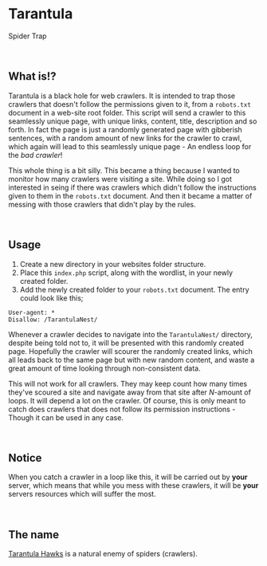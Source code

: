 # Tarantula
Spider Trap

&nbsp;

## What is!?
Tarantula is a black hole for web crawlers. It is intended to trap those crawlers that doesn't follow the permissions given to it, from a `robots.txt` document in a web-site root folder. This script will send a crawler to this seamlessly unique page, with unique links, content, title, description and so forth. In fact the page is just a randomly generated page with gibberish sentences, with a random amount of new links for the crawler to crawl, which again will lead to this seamlessly unique page - An endless loop for the _bad crawler_!

This whole thing is a bit silly. This became a thing because I wanted to monitor how many crawlers were visiting a site. While doing so I got interested in seing if there was crawlers which didn't follow the instructions given to them in the `robots.txt` document. And then it became a matter of messing with those crawlers that didn't play by the rules.

&nbsp;

## Usage
1. Create a new directory in your websites folder structure.
1. Place this `index.php` script, along with the wordlist, in your newly created folder.
1. Add the newly created folder to your `robots.txt` document. The entry could look like this;
```
User-agent: *
Disallow: /TarantulaNest/
```

Whenever a crawler decides to navigate into the `TarantulaNest/` directory, despite being told not to, it will be presented with this randomly created page. Hopefully the crawler will scourer the randomly created links, which all leads back to the same page but with new random content, and waste a great amount of time looking through non-consistent data.

This will not work for all crawlers. They may keep count how many times they've scoured a site and navigate away from that site after _N_-amount of loops. It will depend a lot on the crawler. Of course, this is only meant to catch does crawlers that does not follow its permission instructions - Though it can be used in any case. 

&nbsp;

## Notice
When you catch a crawler in a loop like this, it will be carried out by **your** server, which means that while you mess with these crawlers, it will be **your** servers resources which will suffer the most. 

&nbsp;

## The name
[Tarantula Hawks](https://en.wikipedia.org/wiki/Tarantula_hawk) is a natural enemy of spiders (crawlers). 
